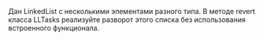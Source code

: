 Дан LinkedList с несколькими элементами разного типа. 
В методе revert класса LLTasks реализуйте разворот этого 
списка без использования встроенного функционала.